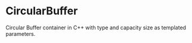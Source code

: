 # CircularBuffer
Circular Buffer container in C++ with type and capacity size as templated parameters.
